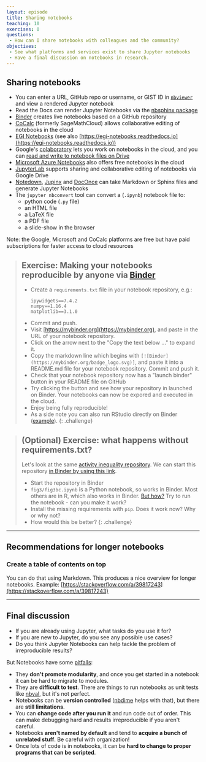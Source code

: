 ```yaml
---
layout: episode
title: Sharing notebooks
teaching: 10
exercises: 0
questions:
 - How can I share notebooks with colleagues and the community?
objectives:
 - See what platforms and services exist to share Jupyter notebooks
 - Have a final discussion on notebooks in research.
---
```


## Sharing notebooks

- You can enter a URL, GitHub repo or username, or GIST ID in [`nbviewer`](https://nbviewer.jupyter.org/) and view a rendered Jupyter notebook
- Read the Docs can render Jupyter Notebooks via the [nbsphinx package](https://nbsphinx.readthedocs.io/)
- [Binder](https://mybinder.org/) creates live notebooks based on a GitHub repository
- [CoCalc](https://cocalc.com/) (formerly SageMathCloud) allows collaborative editing of notebooks in the cloud
- [EGI Notebooks](https://notebooks.egi.eu) (see also [https://egi-notebooks.readthedocs.io](https://egi-notebooks.readthedocs.io))
- Google's [colaboratory](https://colab.research.google.com/) lets you work on notebooks in the cloud, and you can [read and write to notebook files on Drive](https://colab.research.google.com/notebooks/io.ipynb)
- [Microsoft Azure Notebooks](https://notebooks.azure.com/) also offers free notebooks in the cloud
- [JupyterLab](https://github.com/jupyterlab/jupyterlab) supports sharing and collaborative editing of notebooks via Google Drive
- [Notedown](https://github.com/aaren/notedown), [Jupinx](https://github.com/QuantEcon/sphinxcontrib-jupyter) and [DocOnce](https://github.com/hplgit/doconce) can take Markdown or Sphinx files and generate Jupyter Notebooks
- The `jupyter nbconvert` tool can convert a (`.ipynb`) notebook file to:
    - python code (`.py` file)
    - an HTML file
    - a LaTeX file
    - a PDF file
    - a slide-show in the browser

Note: the Google, Microsoft and CoCalc platforms are free but have paid subscriptions for faster access to cloud resources

> ## Exercise: Making your notebooks reproducible by anyone via [Binder](https://mybinder.org)
>
> - Create a `requirements.txt` file in your notebook repository, e.g.:
>   ```
>   ipywidgets==7.4.2
>   numpy==1.16.4
>   matplotlib==3.1.0
>   ```
> - Commit and push.
> - Visit [https://mybinder.org](https://mybinder.org), and paste in
>   the URL of your notebook repository.
> - Click on the arrow next to the "Copy the text below ..." to expand it.
> - Copy the markdown line which begins with `[![Binder](https://mybinder.org/badge_logo.svg)]`, and paste it into a README.md file for your
>   notebook repository. Commit and push it.
> - Check that your notebook repository now has a "launch binder"
>   button in your README file on GitHub
> - Try clicking the button and see how your repository in launched
>   on Binder. Your notebooks can now be expored and executed in the cloud.
> - Enjoy being fully reproducible!
> - As a side note you can also run RStudio directly on Binder ([example](https://github.com/bast/rstudio-on-binder)).
{: .challenge}

> ## (Optional) Exercise: what happens without requirements.txt?
>
> Let's look at the same [activity inequality
> repository](https://github.com/timalthoff/activityinequality).  We
> can start this repository [in Binder by using this
> link](https://mybinder.org/v2/gh/timalthoff/activityinequality/master).
>
> - Start the repository in Binder
> - `fig3/fig3bc.ipynb` is a Python notebook, so works in Binder.
>   Most others are in R, which also works in Binder.  [But
>   how?](https://mybinder.readthedocs.io/en/latest/howto/languages.html)
>   Try to run the notebook - can you make it work?
> - Install the missing requirements with `pip`.  Does it work now?
>   Why or why not?
> - How would this be better?
{: .challenge}

---

## Recommendations for longer notebooks

### Create a table of contents on top

You can do that using Markdown. This produces a nice overview for longer notebooks.
Example: [https://stackoverflow.com/a/39817243](https://stackoverflow.com/a/39817243)

---

## Final discussion

- If you are already using Jupyter, what tasks do you use it for?
- If you are new to Jupyter, do you see any possible use cases?
- Do you think Jupyter Notebooks can help tackle the problem of irreproducible results?


But Notebooks have some [pitfalls](https://scicomp.aalto.fi/scicomp/jupyter-pitfalls.html):

- They **don't promote modularity**, and once you get started in a
  notebook it can be hard to migrate to modules.
- They are **difficult to test**.  There are things to run notebooks as
  unit tests like [nbval](https://nbval.readthedocs.io/), but it's not
  perfect.
- Notebooks can be **version controlled**
  ([nbdime](https://nbdime.readthedocs.io/) helps with that), but
  there are **still limitations**.
- You can **change code after you run it** and run code out of order.
  This can make debugging hard and results irreproducible if you
  aren't careful.
- Notebooks **aren't named by default** and tend to **acquire a bunch of
  unrelated stuff**.  Be careful with organization!
- Once lots of code is in notebooks, it can be **hard to change to
  proper programs that can be scripted**.
